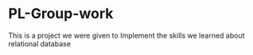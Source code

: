 # PL-Group-work
This is a project we were given to Implement the skills we learned about relational database

